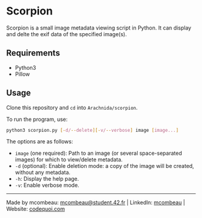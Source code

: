# Scorpion

Scorpion is a small image metadata viewing script in Python. It can display and delte the exif data of the specified image(s).

## Requirements

- Python3
- Pillow

## Usage

Clone this repository and `cd` into `Arachnida/scorpion`.

To run the program, use:

```bash
python3 scorpion.py [-d/--delete][-v/--verbose] image [image...]
```

The options are as follows:

- `image` (one required): Path to an image (or several space-separated images) for which to view/delete metadata.
- `-d` (optional): Enable deletion mode: a copy of the image will be created, without any metadata.
- `-h`: Display the help page.
- `-v`: Enable verbose mode.

---

Made by mcombeau: mcombeau@student.42.fr | LinkedIn: [mcombeau](https://www.linkedin.com/in/mia-combeau-86653420b/) | Website: [codequoi.com](https://www.codequoi.com)

